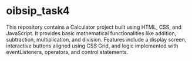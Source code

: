 # oibsip_task4
This repository contains a Calculator project built using HTML, CSS, and JavaScript. It provides basic mathematical functionalities like addition, subtraction, multiplication, and division. Features include a display screen, interactive buttons aligned using CSS Grid, and logic implemented with eventListeners, operators, and control statements.
